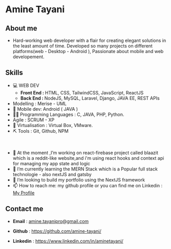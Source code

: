 # Amine Tayani 

## About me
- Hard-working web developer with a flair for creating elegant solutions in the least amount of time. Developed so many projects on different platforms(web - Desktop -  Android ), Passionate about mobile and web developement.<br/>

## Skills
  - 💻 WEB DEV
    - <b>Front End : </b> HTML, CSS, TailwindCSS, JavaScript, ReactJS
    - <b>Back End : </b> NodeJS, MySQL, Laravel, Django, JAVA EE, REST APIs
  - Modelling : Merise -  UML
  - 📱 Mobile dev: Android ( JAVA )
  - 👨‍💻 Programming Languages : C, JAVA, PHP, Python.
  - Agile : SCRUM - XP
  - 🥽 Virtualisation : Virtual Box, VMware.
  - ⛏ Tools : Git, Github, NPM
<br/>  


- 🔭 At the moment ,I’m working on react-firebase project called blaazit which is a reddit-like website,and i'm using react hooks and context api for managing my app state and logic
- 🌱 I’m currently learning the MERN Stack which is a Popular full stack technologie - also nextJS and gatsby 
- 👯 I’m looking to build my portfolio using the NextJS framework  
- 📫 How to reach me: my github profile or you can find me on Linkedin : <a href="https://www.linkedin.com/in/aminetayani/">My Profile</a>

## Contact me
  - <b>Email</b> : [amine.tayanipro@gmail.com](mailto:amine.tayanipro@gmail.com)
  
  - <b>Github</b> : https://github.com/amine-tayani/
  
  - <b>Linkedin</b> : https://www.linkedin.com/in/aminetayani/
